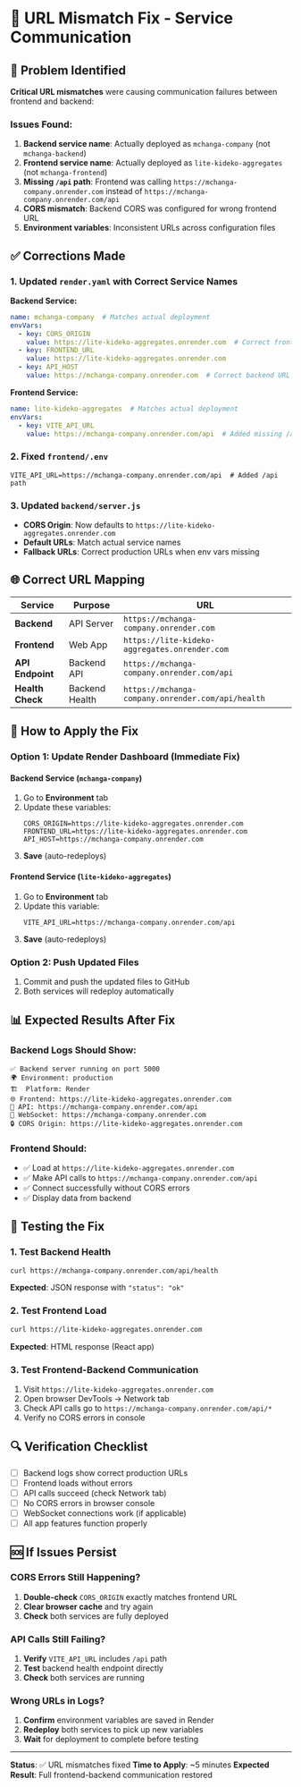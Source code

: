 # 🔧 URL Mismatch Fix - Service Communication

## 🚨 Problem Identified

**Critical URL mismatches** were causing communication failures between frontend and backend:

### Issues Found:
1. **Backend service name**: Actually deployed as `mchanga-company` (not `mchanga-backend`)
2. **Frontend service name**: Actually deployed as `lite-kideko-aggregates` (not `mchanga-frontend`)
3. **Missing `/api` path**: Frontend was calling `https://mchanga-company.onrender.com` instead of `https://mchanga-company.onrender.com/api`
4. **CORS mismatch**: Backend CORS was configured for wrong frontend URL
5. **Environment variables**: Inconsistent URLs across configuration files

## ✅ Corrections Made

### 1. Updated `render.yaml` with Correct Service Names

**Backend Service:**
```yaml
name: mchanga-company  # Matches actual deployment
envVars:
  - key: CORS_ORIGIN
    value: https://lite-kideko-aggregates.onrender.com  # Correct frontend URL
  - key: FRONTEND_URL
    value: https://lite-kideko-aggregates.onrender.com
  - key: API_HOST
    value: https://mchanga-company.onrender.com  # Correct backend URL
```

**Frontend Service:**
```yaml
name: lite-kideko-aggregates  # Matches actual deployment
envVars:
  - key: VITE_API_URL
    value: https://mchanga-company.onrender.com/api  # Added missing /api
```

### 2. Fixed `frontend/.env`
```env
VITE_API_URL=https://mchanga-company.onrender.com/api  # Added /api path
```

### 3. Updated `backend/server.js`
- **CORS Origin**: Now defaults to `https://lite-kideko-aggregates.onrender.com`
- **Default URLs**: Match actual service names
- **Fallback URLs**: Correct production URLs when env vars missing

## 🌐 Correct URL Mapping

| Service | Purpose | URL |
|---------|---------|-----|
| **Backend** | API Server | `https://mchanga-company.onrender.com` |
| **Frontend** | Web App | `https://lite-kideko-aggregates.onrender.com` |
| **API Endpoint** | Backend API | `https://mchanga-company.onrender.com/api` |
| **Health Check** | Backend Health | `https://mchanga-company.onrender.com/api/health` |

## 🔧 How to Apply the Fix

### Option 1: Update Render Dashboard (Immediate Fix)

#### Backend Service (`mchanga-company`)
1. Go to **Environment** tab
2. Update these variables:
   ```
   CORS_ORIGIN=https://lite-kideko-aggregates.onrender.com
   FRONTEND_URL=https://lite-kideko-aggregates.onrender.com
   API_HOST=https://mchanga-company.onrender.com
   ```
3. **Save** (auto-redeploys)

#### Frontend Service (`lite-kideko-aggregates`)
1. Go to **Environment** tab
2. Update this variable:
   ```
   VITE_API_URL=https://mchanga-company.onrender.com/api
   ```
3. **Save** (auto-redeploys)

### Option 2: Push Updated Files
1. Commit and push the updated files to GitHub
2. Both services will redeploy automatically

## 📊 Expected Results After Fix

### Backend Logs Should Show:
```
✅ Backend server running on port 5000
🌍 Environment: production
🏗️  Platform: Render
🌐 Frontend: https://lite-kideko-aggregates.onrender.com
📡 API: https://mchanga-company.onrender.com/api
🔌 WebSocket: https://mchanga-company.onrender.com
🔒 CORS Origin: https://lite-kideko-aggregates.onrender.com
```

### Frontend Should:
- ✅ Load at `https://lite-kideko-aggregates.onrender.com`
- ✅ Make API calls to `https://mchanga-company.onrender.com/api`
- ✅ Connect successfully without CORS errors
- ✅ Display data from backend

## 🧪 Testing the Fix

### 1. Test Backend Health
```bash
curl https://mchanga-company.onrender.com/api/health
```
**Expected**: JSON response with `"status": "ok"`

### 2. Test Frontend Load
```bash
curl https://lite-kideko-aggregates.onrender.com
```
**Expected**: HTML response (React app)

### 3. Test Frontend-Backend Communication
1. Visit `https://lite-kideko-aggregates.onrender.com`
2. Open browser DevTools → Network tab
3. Check API calls go to `https://mchanga-company.onrender.com/api/*`
4. Verify no CORS errors in console

## 🔍 Verification Checklist

- [ ] Backend logs show correct production URLs
- [ ] Frontend loads without errors
- [ ] API calls succeed (check Network tab)
- [ ] No CORS errors in browser console
- [ ] WebSocket connections work (if applicable)
- [ ] All app features function properly

## 🆘 If Issues Persist

### CORS Errors Still Happening?
1. **Double-check** `CORS_ORIGIN` exactly matches frontend URL
2. **Clear browser cache** and try again
3. **Check** both services are fully deployed

### API Calls Still Failing?
1. **Verify** `VITE_API_URL` includes `/api` path
2. **Test** backend health endpoint directly
3. **Check** both services are running

### Wrong URLs in Logs?
1. **Confirm** environment variables are saved in Render
2. **Redeploy** both services to pick up new variables
3. **Wait** for deployment to complete before testing

---

**Status**: ✅ URL mismatches fixed
**Time to Apply**: ~5 minutes
**Expected Result**: Full frontend-backend communication restored
